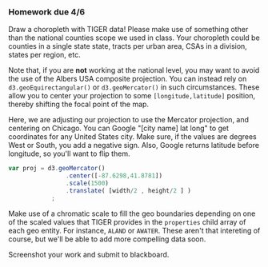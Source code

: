 ### Homework due 4/6

Draw a choropleth with TIGER data! Please make use of something other than the national counties scope we used in class. Your choropleth could be counties in a single state state, tracts per urban area, CSAs in a division, states per region, etc.

Note that, if you are **not** working at the national level, you may want to avoid the use of the Albers USA composite projection. You can instead rely on `d3.geoEquirectangular()` or `d3.geoMercator()` in such circumstances. These allow you to center your projection to some `[longitude,latitude]` position, thereby shifting the focal point of the map.

Here, we are adjusting our projection to use the Mercator projection, and centering on Chicago. You can Google "[city name] lat long" to get coordinates for any United States city. Make sure, if the values are degrees West or South, you add a negative sign. Also, Google returns latitude before longitude, so you'll want to flip them.

```js
var proj = d3.geoMercator()
				.center([-87.6298,41.8781])
				.scale(1500)
				.translate( [width/2 , height/2 ] )
			;

```

Make use of a chromatic scale to fill the geo boundaries depending on one of the scaled values that TIGER provides in the `properties` child array of each geo entity. For instance, `ALAND` or `AWATER`. These aren't that intereting of course, but we'll be able to add more compelling data soon.

Screenshot your work and submit to blackboard.
